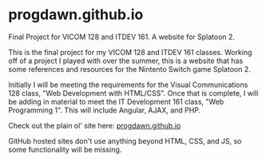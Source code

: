 # progdawn.github.io
Final Project for VICOM 128 and ITDEV 161. A website for Splatoon 2.

This is the final project for my VICOM 128 and ITDEV 161 classes. Working off of a project I played with over the summer, this is a website that has some references and resources for the Nintento Switch game Splatoon 2.

Initially I will be meeting the requirements for the Visual Communications 128 class, "Web Development with HTML/CSS". Once that is complete, I will be adding in material to meet the IT Development 161 class, "Web Programming 1". This will include Angular, AJAX, and PHP.

Check out the plain ol' site here: [progdawn.github.io](https://progdawn.github.io/)

GitHub hosted sites don't use anything beyond HTML, CSS, and JS, so some functionality will be missing.
